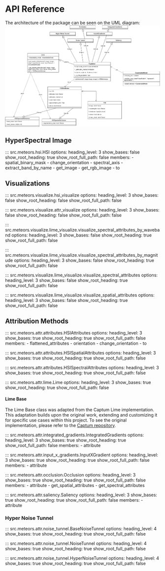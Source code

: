 # API Reference

The architecture of the package can be seen on the UML diagram:
![UML diagram of package structure](assets/UML-attribution-methods.png)

## HyperSpectral Image

::: src.meteors.hsi.HSI
    options:
      heading_level: 3
      show_bases: false
      show_root_heading: true
      show_root_full_path: false
      members:
        - spatial_binary_mask
        - change_orientation
        - spectral_axis
        - extract_band_by_name
        - get_image
        - get_rgb_image
        - to

## Visualizations

::: src.meteors.visualize.hsi_visualize
    options:
      heading_level: 3
      show_bases: false
      show_root_heading: false
      show_root_full_path: false

::: src.meteors.visualize.attr_visualize
    options:
      heading_level: 3
      show_bases: false
      show_root_heading: false
      show_root_full_path: false

::: src.meteors.visualize.lime_visualize.visualize_spectral_attributes_by_waveband
    options:
      heading_level: 3
      show_bases: false
      show_root_heading: true
      show_root_full_path: false

::: src.meteors.visualize.lime_visualize.visualize_spectral_attributes_by_magnitude
    options:
      heading_level: 3
      show_bases: false
      show_root_heading: true
      show_root_full_path: false

::: src.meteors.visualize.lime_visualize.visualize_spectral_attributes
    options:
      heading_level: 3
      show_bases: false
      show_root_heading: true
      show_root_full_path: false

::: src.meteors.visualize.lime_visualize.visualize_spatial_attributes
    options:
      heading_level: 3
      show_bases: false
      show_root_heading: true
      show_root_full_path: false

## Attribution Methods

::: src.meteors.attr.attributes.HSIAttributes
    options:
      heading_level: 3
      show_bases: true
      show_root_heading: true
      show_root_full_path: false
      members:
        - flattened_attributes
        - orientation
        - change_orientation
        - to

::: src.meteors.attr.attributes.HSISpatialAttributes
    options:
      heading_level: 3
      show_bases: true
      show_root_heading: true
      show_root_full_path: false

::: src.meteors.attr.attributes.HSISpectralAttributes
    options:
      heading_level: 3
      show_bases: true
      show_root_heading: true
      show_root_full_path: false

::: src.meteors.attr.lime.Lime
    options:
      heading_level: 3
      show_bases: true
      show_root_heading: true
      show_root_full_path: false

#### Lime Base

The Lime Base class was adapted from the Captum Lime implementation. This adaptation builds upon the original work, extending and customizing it for specific use cases within this project. To see the original implementation, please refer to the [Captum repository](https://captum.ai/api/_modules/captum/attr/_core/lime.html#LimeBase).

::: src.meteors.attr.integrated_gradients.IntegratedGradients
    options:
      heading_level: 3
      show_bases: true
      show_root_heading: true
      show_root_full_path: false
      members:
        - attribute

::: src.meteors.attr.input_x_gradients.InputXGradient
    options:
      heading_level: 3
      show_bases: true
      show_root_heading: true
      show_root_full_path: false
      members:
        - attribute

::: src.meteors.attr.occlusion.Occlusion
    options:
      heading_level: 3
      show_bases: true
      show_root_heading: true
      show_root_full_path: false
      members:
        - attribute
        - get_spatial_attributes
        - get_spectral_attributes

::: src.meteors.attr.saliency.Saliency
    options:
      heading_level: 3
      show_bases: true
      show_root_heading: true
      show_root_full_path: false
      members:
        - attribute

### Hyper Noise Tunnel

::: src.meteors.attr.noise_tunnel.BaseNoiseTunnel
    options:
      heading_level: 4
      show_bases: true
      show_root_heading: true
      show_root_full_path: false

::: src.meteors.attr.noise_tunnel.NoiseTunnel
    options:
      heading_level: 4
      show_bases: true
      show_root_heading: true
      show_root_full_path: false

::: src.meteors.attr.noise_tunnel.HyperNoiseTunnel
    options:
      heading_level: 4
      show_bases: true
      show_root_heading: true
      show_root_full_path: false
